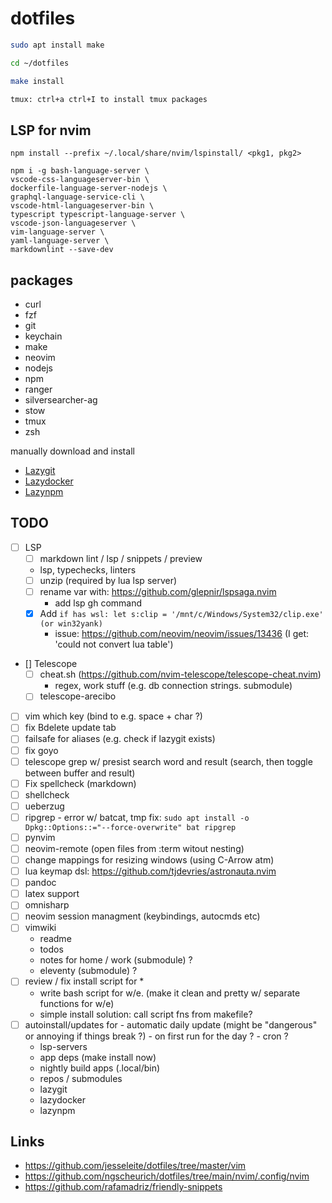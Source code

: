 # dotfiles

```zsh
sudo apt install make

cd ~/dotfiles

make install

tmux: ctrl+a ctrl+I to install tmux packages
```

## LSP for nvim 

`npm install --prefix ~/.local/share/nvim/lspinstall/ <pkg1, pkg2>`

```vim
npm i -g bash-language-server \
vscode-css-languageserver-bin \
dockerfile-language-server-nodejs \
graphql-language-service-cli \
vscode-html-languageserver-bin \
typescript typescript-language-server \
vscode-json-languageserver \
vim-language-server \
yaml-language-server \
markdownlint --save-dev
```

## packages

- curl
- fzf
- git
- keychain
- make
- neovim
- nodejs
- npm
- ranger
- silversearcher-ag
- stow
- tmux
- zsh

manually download and install 
- [Lazygit](https://github.com/jesseduffield/lazygit)
- [Lazydocker](https://github.com/jesseduffield/lazydocker)
- [Lazynpm](https://github.com/jesseduffield/lazynpm)

## TODO

- [ ] LSP
	- [ ] markdown lint / lsp / snippets / preview
	- lsp, typechecks, linters
	- [ ] unzip (required by lua lsp server)
	- [ ] rename var with: https://github.com/glepnir/lspsaga.nvim
		-  add lsp gh command
	- [X] Add `if has wsl: let s:clip = '/mnt/c/Windows/System32/clip.exe' (or win32yank)`
		- issue: https://github.com/neovim/neovim/issues/13436 (I get: 'could not convert lua table')

- [] Telescope
	- [ ] cheat.sh (https://github.com/nvim-telescope/telescope-cheat.nvim)
		- regex, work stuff (e.g. db connection strings. submodule)
	- [ ] telescope-arecibo 
- [ ] vim which key (bind to e.g. space + char ?) 
- [ ] fix Bdelete update tab
- [ ] failsafe for aliases (e.g. check if lazygit exists)
- [ ] fix goyo 
- [ ] telescope grep w/ presist search word and result (search, then toggle between buffer and result)
- [ ] Fix spellcheck (markdown)
- [ ] shellcheck 
- [ ] ueberzug 
- [ ] ripgrep - error w/ batcat, tmp fix: `sudo apt install -o Dpkg::Options::="--force-overwrite" bat ripgrep`
- [ ] pynvim
- [ ] neovim-remote (open files from :term witout nesting)
- [ ] change mappings for resizing windows (using C-Arrow atm)
- [ ] lua keymap dsl: https://github.com/tjdevries/astronauta.nvim
- [ ] pandoc
- [ ] latex support
- [ ] omnisharp
- [ ] neovim session managment (keybindings, autocmds etc)
- [ ] vimwiki 
	- readme
	- todos
	- notes for home / work (submodule) ?
	- eleventy (submodule) ?
- [ ] review / fix install script for *
	- write bash script for w/e. (make it clean and pretty w/ separate functions for w/e)
	- simple install solution: call script fns from makefile?
- [ ] autoinstall/updates for
    	- automatic daily update (might be "dangerous" or annoying if things break ?)
	    	- on first run for the day ?
		- cron ?
	- lsp-servers 
	- app deps (make install now)
	- nightly build apps (.local/bin)
	- repos / submodules
	- lazygit 
	- lazydocker
	- lazynpm

## Links

- https://github.com/jesseleite/dotfiles/tree/master/vim
- https://github.com/ngscheurich/dotfiles/tree/main/nvim/.config/nvim
- https://github.com/rafamadriz/friendly-snippets

